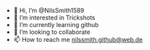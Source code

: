 - 👋 Hi, I’m @NilsSmith1589
- 👀 I’m interested in Trickshots
- 🌱 I’m currently learning github
- 💞️ I’m looking to collaborate 
- 📫 How to reach me nilssmith.github@web.de

<!---
NilsSmith1589/NilsSmith1589 is a ✨ special ✨ repository because its `README.md` (this file) appears on your GitHub profile.
You can click the Preview link to take a look at your changes.
--->
